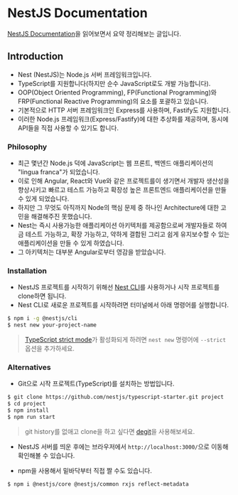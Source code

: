 # NestJS Documentation

[NestJS Documentation](https://docs.nestjs.com/)을 읽어보면서 요약 정리해보는 글입니다.

## Introduction

- Nest (NestJS)는 Node.js 서버 프레임워크입니다.
- TypeScript를 지원합니다(하지만 순수 JavaScript로도 개발 가능합니다).
- OOP(Object Oriented Programming), FP(Functional Programming)와 FRP(Functional Reactive Programming)의 요소를 포괄하고 있습니다.
- 기본적으로 HTTP 서버 프레임워크인 Express를 사용하며, Fastify도 지원합니다.
- 이러한 Node.js 프레임워크(Express/Fastify)에 대한 추상화를 제공하며, 동시에 API들을 직접 사용할 수 있기도 합니다.

### Philosophy

- 최근 몇년간 Node.js 덕에 JavaScript는 웹 프론트, 백엔드 애플리케이션의 "lingua franca"가 되었습니다.
- 이로 인해 Angular, React와 Vue와 같은 프로젝트를이 생기면서 개발자 생산성을 향상시키고 빠르고 테스트 가능하고 확장성 높은 프론트엔드 애플리케이션을 만들 수 있게 되었습니다.
- 하지만 그 무엇도 아직까지 Node의 핵심 문제 중 하나인 Architecture에 대한 고민을 해결해주진 못했습니다.
- Nest는 즉시 사용가능한 애플리케이션 아키텍처를 제공함으로써 개발자들로 하여금 테스트 가능하고, 확장 가능하고, 약하게 결합된 그리고 쉽게 유지보수할 수 있는 애플리케이션을 만들 수 있게 하였습니다.
- 그 아키텍처는 대부분 Angular로부터 영감을 받았습니다.

### Installation

- NestJS 프로젝트를 시작하기 위해선 [Nest CLI](https://docs.nestjs.com/cli/overview)를 사용하거나 시작 프로젝트를 clone하면 됩니다.
- Nest CLI로 새로운 프로젝트를 시작하려면 터미널에서 아래 명령어를 실행합니다.

```sh
$ npm i -g @nestjs/cli
$ nest new your-project-name
```

> [TypeScript strict mode](https://www.typescriptlang.org/tsconfig#strict)가 활성화되게 하려면 `nest new` 명령어에 `--strict` 옵션을 추가하세요.

### Alternatives

- Git으로 시작 프로젝트(TypeScript)를 설치하는 방법입니다.

```sh
$ git clone https://github.com/nestjs/typescript-starter.git project
$ cd project
$ npm install
$ npm run start
```

> git history를 없애고 clone을 하고 싶다면 [degit](https://github.com/Rich-Harris/degit)을 사용해보세요.

- NestJS 서버를 띄운 후에는 브라우저에서 `http://localhost:3000/`으로 이동해 확인해볼 수 있습니다.

- npm을 사용해서 밑바닥부터 직접 짤 수도 있습니다.

```sh
$ npm i @nestjs/core @nestjs/common rxjs reflect-metadata
```

